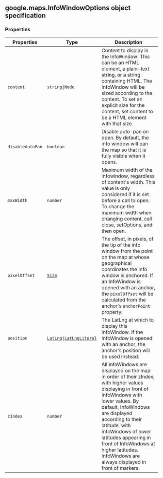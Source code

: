 <h2 id="InfoWindowOptions">
google.maps.InfoWindowOptions
object specification
</h2><h3 id="devsite_header_69">Properties</h3><table summary="interface InfoWindowOptions - Properties" width="100%">
<thead>
<tr><th>Properties</th>
<th>Type</th>
<th>Description</th>
</tr></thead>
<tbody>
<tr>
<td><code>content</code></td>
<td><code>string|Node</code></td>
<td>Content to display in the InfoWindow. This can be an HTML element, a plain-text string, or a string containing HTML. The InfoWindow will be sized according to the content. To set an explicit size for the content, set content to be a HTML element with that size.</td>
</tr>
<tr>
<td><code>disableAutoPan</code></td>
<td><code>boolean</code></td>
<td>Disable auto-pan on open. By default, the info window will pan the map so that it is fully visible when it opens.</td>
</tr>
<tr>
<td><code>maxWidth</code></td>
<td><code>number</code></td>
<td>Maximum width of the infowindow, regardless of content's width. This value is only considered if it is set before a call to open. To change the maximum width when changing content, call close, setOptions, and then open.</td>
</tr>
<tr>
<td><code>pixelOffset</code></td>
<td><code><a href="https://github.com/amenadiel/google-maps-documentation/blob/master/docs/google.maps.Size.md">Size</a></code></td>
<td>The offset, in pixels, of the tip of the info window from the point on the map at whose geographical coordinates the info window is anchored. If an InfoWindow is opened with an anchor, the <code>pixelOffset</code> will be calculated from the anchor's <code>anchorPoint</code> property.</td>
</tr>
<tr>
<td><code>position</code></td>
<td><code><a href="https://github.com/amenadiel/google-maps-documentation/blob/master/docs/google.maps.LatLng.md">LatLng</a>|<a href="https://github.com/amenadiel/google-maps-documentation/blob/master/docs/google.maps.LatLngLiteral.md">LatLngLiteral</a></code></td>
<td>The LatLng at which to display this InfoWindow. If the InfoWindow is opened with an anchor, the anchor's position will be used instead.</td>
</tr>
<tr>
<td><code>zIndex</code></td>
<td><code>number</code></td>
<td>All InfoWindows are displayed on the map in order of their zIndex, with higher values displaying in front of InfoWindows with lower values. By default, InfoWindows are displayed according to their latitude, with InfoWindows of lower latitudes appearing in front of InfoWindows at higher latitudes. InfoWindows are always displayed in front of markers.</td>
</tr>
</tbody>
</table>